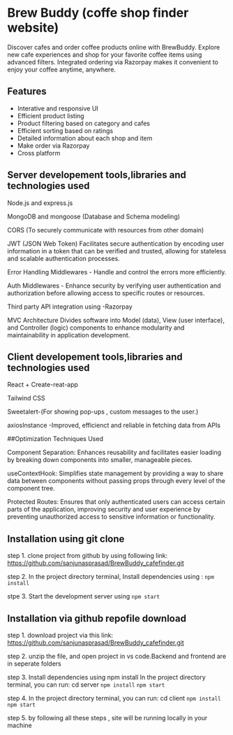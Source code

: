 
# Brew Buddy (coffe shop finder website)
 
Discover cafes and order coffee products online with BrewBuddy. Explore new cafe experiences and shop for your favorite coffee items using advanced filters. Integrated ordering via Razorpay makes it convenient to enjoy your coffee anytime, anywhere.


## Features

- Interative and responsive UI
- Efficient product listing
- Product filtering based on category and cafes
- Efficient sorting based on ratings
- Detailed information about each shop and item
- Make order via Razorpay
- Cross platform



## Server developement tools,libraries and technologies used

Node.js and express.js

MongoDB and mongoose (Database and Schema modeling)

CORS (To securely communicate with resources from other domain)

JWT (JSON Web Token) Facilitates secure authentication by encoding user information in a token that can be verified and trusted, allowing for stateless and scalable authentication processes.

Error Handling Middlewares - Handle and control the errors more efficiently.

Auth Middlewares - Enhance security by verifying user authentication and authorization before allowing access to specific routes or resources.

Third party API integration using -Razorpay

MVC Architecture Divides software into Model (data), View (user interface), and Controller (logic) components to enhance modularity and maintainability in application development.


## Client developement tools,libraries and technologies used

React + Create-reat-app

Tailwind CSS

Sweetalert-(For showing pop-ups , custom messages to the user.)

axiosInstance -Improved, efficienct and reliable in fetching data from APIs


##Optimization Techniques Used

Component Separation: Enhances reusability and facilitates easier loading by breaking down components into smaller, manageable pieces.

useContextHook: Simplifies state management by providing a way to share data between components without passing props through every level of the component tree.

Protected Routes: Ensures that only authenticated users can access certain parts of the application, improving security and user experience by preventing unauthorized access to sensitive information or functionality.
## Installation using git clone

step 1.
clone project from github by using following link: https://github.com/sanjunasprasad/BrewBuddy_cafefinder.git

step 2.
In the project directory terminal, Install dependencies using :
`npm install`

stpe 3.
Start the development server using `npm start`


## Installation via github repofile download

step 1. download project via this link:
 https://github.com/sanjunasprasad/BrewBuddy_cafefinder.git


step 2. unzip the file, and  open project in vs code.Backend and frontend are in seperate folders
  
step 3. Install dependencies using npm install
In the project directory terminal, you can run: 
cd server
`npm install`
`npm start`

step 4. In the project directory terminal, you can run: 
cd client
`npm install`
`npm start`

step 5. by following all these steps , site will be running  locally in your machine
    
